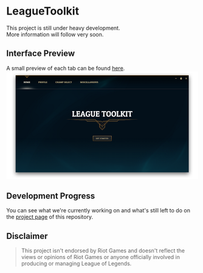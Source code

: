 # LeagueToolkit

This project is still under heavy development.</br>
More information will follow very soon.

## Interface Preview

A small preview of each tab can be found [here](https://github.com/4dams/LeagueToolkit/blob/master/PREVIEWS.md).
![Preview](https://github.com/4dams/LeagueToolkit/blob/master/LeagueToolkit/images/previews/1.png)

## Development Progress

You can see what we're currently working on and what's still left to do on the [project page](https://github.com/4dams/LeagueToolkit/projects/1) of this repository.

## Disclaimer

> This project isn't endorsed by Riot Games and doesn't reflect the views or opinions of Riot Games or anyone officially involved in producing or managing League of Legends.
